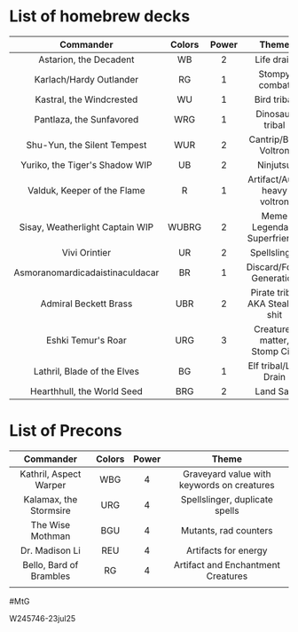 # List of homebrew decks

|            Commander            | Colors | Power |              Theme              | Decklist                                          |
| :-----------------------------: | :----: | :---: | :-----------------------------: | ------------------------------------------------- |
|     Astarion, the Decadent      |   WB   |   2   |           Life drain            |                                                   |
|     Karlach/Hardy Outlander     |   RG   |   1   |          Stompy combat          | https://moxfield.com/decks/r77lDLSYzUe1-55qJwkwZg |
|    Kastral, the Windcrested     |   WU   |   1   |           Bird tribal           |                                                   |
|    Pantlaza, the Sunfavored     |  WRG   |   1   |         Dinosaur tribal         |                                                   |
|   Shu-Yun, the Silent Tempest   |  WUR   |   2   |      Cantrip/Buff Voltron       |                                                   |
| Yuriko, the Tiger's Shadow WIP  |   UB   |   2   |            Ninjutsu             |                                                   |
|   Valduk, Keeper of the Flame   |   R    |   1   |   Artifact/Aura heavy voltron   |                                                   |
| Sisay, Weatherlight Captain WIP | WUBRG  |   2   |   Meme Legendary Superfriends   |                                                   |
|          Vivi Orintier          |   UR   |   2   |          Spellslinger           |                                                   |
| Asmoranomardicadaistinaculdacar |   BR   |   1   |     Discard/Food Generation     |                                                   |
|      Admiral Beckett Brass      |  UBR   |   2   | Pirate tribal AKA Steal yo shit |                                                   |
|       Eshki Temur's Roar        |  URG   |   3   |  Creatures matter, Stomp City   |                                                   |
|   Lathril, Blade of the Elves   |   BG   |   1   |      Elf tribal/Life Drain      | https://moxfield.com/decks/nQYKHn9rZ06x8l-2xxgTsA |
|   Hearthhull, the World Seed    |  BRG   |   2   |            Land Sac             |                                                   |
# List of Precons

|        Commander        | Colors | Power |                   Theme                    |
| :---------------------: | :----: | :---: | :----------------------------------------: |
| Kathril, Aspect Warper  |  WBG   |   4   | Graveyard value with keywords on creatures |
| Kalamax, the Stormsire  |  URG   |   4   |       Spellslinger, duplicate spells       |
|    The Wise Mothman     |  BGU   |   4   |           Mutants, rad counters            |
|     Dr. Madison Li      |  REU   |   4   |            Artifacts for energy            |
| Bello, Bard of Brambles |   RG   |   4   |     Artifact and Enchantment Creatures     |
|                         |        |       |                                            |
#MtG


W245746-23jul25